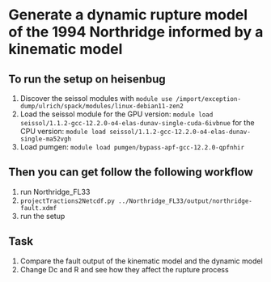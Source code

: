 # Generate a dynamic rupture model of the 1994 Northridge informed by a kinematic model

## To run the setup on heisenbug

1. Discover the seissol modules with
`module use /import/exception-dump/ulrich/spack/modules/linux-debian11-zen2`
2. Load the seissol module
for the GPU version: `module load seissol/1.1.2-gcc-12.2.0-o4-elas-dunav-single-cuda-6ivbnue`
for the CPU version: `module load seissol/1.1.2-gcc-12.2.0-o4-elas-dunav-single-ma52vgh`
3. Load pumgen: `module load pumgen/bypass-apf-gcc-12.2.0-qpfnhir`

## Then you can get follow the following workflow

1. run Northridge_FL33
2. `projectTractions2Netcdf.py ../Northridge_FL33/output/northridge-fault.xdmf`
3. run the setup

## Task

1. Compare the fault output of the kinematic model and the dynamic model
2. Change Dc and R and see how they affect the rupture process

